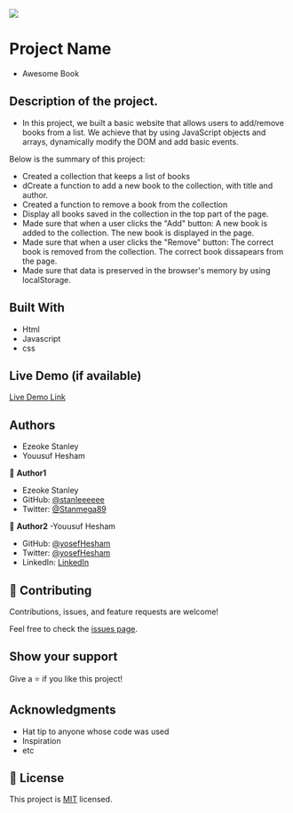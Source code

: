 ![](https://img.shields.io/badge/Microverse-blueviolet)

# Project Name
- Awesome Book

## Description of the project.
- In this project, we built a basic website that allows users to add/remove books from a list. We achieve that by using JavaScript objects and arrays,  dynamically modify the DOM and add basic events.

Below is the summary of this project:
- Created a collection that keeps a list of books
- dCreate a function to add a new book to the collection, with title and author.
- Created a function to remove a book from the collection
- Display all books saved in the collection in the top part of the page.
- Made sure that when a user clicks the "Add" button:
    A new book is added to the collection.
    The new book is displayed in the page.
- Made sure that when a user clicks the "Remove" button:
    The correct book is removed from the collection.
    The correct book dissapears from the page.
- Made sure that data is preserved in the browser's memory by using localStorage.


## Built With

- Html
- Javascript
- css

## Live Demo (if available)

[Live Demo Link](https://livedemo.com)

## Authors
- Ezeoke Stanley
- Youusuf Hesham

👤 **Author1**
 - Ezeoke Stanley
- GitHub: [@stanleeeeee](https://github.com/stanleeeeee)
- Twitter: [@Stanmega89](https://twitter.com/Stanmega89)

👤 **Author2**
-Youusuf Hesham
- GitHub: [@yosefHesham](https://github.com/yosefHesham)
- Twitter: [@yosefHesham](https://twitter.com/yosefHesham)
- LinkedIn: [LinkedIn](https://linkedin.com/in/linkedinhandle)

## 🤝 Contributing

Contributions, issues, and feature requests are welcome!

Feel free to check the [issues page](../../issues/).

## Show your support

Give a ⭐️ if you like this project!

## Acknowledgments

- Hat tip to anyone whose code was used
- Inspiration
- etc

## 📝 License

This project is [MIT](./MIT.md) licensed.
